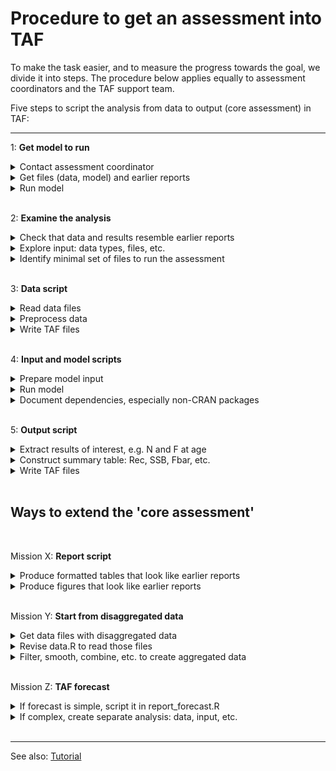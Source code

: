 # Procedure to get an assessment into TAF

To make the task easier, and to measure the progress towards the goal, we divide
it into steps. The procedure below applies equally to assessment coordinators
and the TAF support team.

Five steps to script the analysis from data to output (core assessment) in TAF:

---

<!-- GitHub Markdown requires empty line after </summary> to render `code` -->
<!-- Also, `code` is not rendered in <summary> headings -->

1: **Get model to run**

<details><summary>Contact assessment coordinator</summary>

> Well, unless you *are* the assessment coordinator :)

</details>

<details><summary>Get files (data, model) and earlier reports</summary>

> Files might be found in the Sharepoint `Data` folder.<br>
> Earlier WG reports can be found online.

</details>

<details><summary>Run model</summary>

> Being able to run the assessment on a different computer is an important
> milestone in making the analysis reproducible.

</details>

<br>

2: **Examine the analysis**

<details><summary>Check that data and results resemble earlier reports</summary>

> This is a good time to<br>
> (a) view the input & output files, and<br>
> (b) open the last WG report - especially the table section<br>
> Do the tables in (a) and (b) look similar?

</details>

<details><summary>Explore input: data types, files, etc.</summary>

> What kinds of data are used in this assessment, perhaps more than one
> survey?<br>
> Are some data tables in the report not in the model input, or vice versa?<br>
> Is it easy to find out which input files the model requires?<br>
> Are the model settings stored in a separate file?

</details>

<details><summary>Identify minimal set of files to run the assessment</summary>

> In general, TAF should only contain files that are absolutely necessary to run
> the final assessment.<br>
> All other files are probably best stored outside of TAF.<br>
> What is the smallest set of files required to run the final assessment on
> another computer?

</details>

<br>

3: **Data script**

<details><summary>Read data files</summary>

> The easiest way to import data into R depends on the data file format:<br>
> \- simple text files can often be imported using base functions like
> `read.table`<br>
> \- specific file formats can be imported using packages like `stockassessment`
> or `FLCore`

</details>

<details><summary>Preprocess data</summary>

> Some preprocessing of data often occurs before they are fed into a model:<br>
> \- years or ages might be excluded from the analysis<br>
> \- ages might be aggregated into a plus group<br>
> \- survey indices might be combined, the current year's weights predicted,
> etc.<br>
> The data should preferably start in disaggregated form (see 'Mission Y'
> below).

</details>

<details><summary>Write TAF files</summary>

> Data that are used in the assessment model should be made available as data
> files in TAF format.<br>
> The icesTAF package provides the function `write.csv` for this purpose.<br>
> The resulting files will be visible to the public online, after the official
> ICES advice is released.

</details>

<br>

4: **Input and model scripts**

<details><summary>Prepare model input</summary>

> In the best case, `input.R` reads TAF data files and creates the model input
> from that.<br>
> \- this guarantees that the TAF data files are indeed the data that the model
> uses<br>
> When this is not practical, the workflow from `data.R` to `input.R` and
> `model.R` should...<br>
> When this is not practical, the workflow `data.R` > `input.R` > `model.R`
> should...<br>
> When this is not practical, the workflow `data.R` :arrow_right: `input.R`
> :arrow_right: `model.R` should...

</details>

<details><summary>Run model</summary>

>

</details>

<details><summary>Document dependencies, especially non-CRAN packages</summary>

>

</details>

<br>

5: **Output script**

<details><summary>Extract results of interest, e.g. N and F at age</summary>

>

</details>

<details><summary>Construct summary table: Rec, SSB, Fbar, etc.</summary>

>

</details>

<details><summary>Write TAF files</summary>

>

</details>

<br>

## Ways to extend the 'core assessment'

<br>

Mission X: **Report script**

<details>
<summary>Produce formatted tables that look like earlier reports</summary>

>

</details>

<details><summary>Produce figures that look like earlier reports</summary>

>

</details>

<br>

Mission Y: **Start from disaggregated data**

<details><summary>Get data files with disaggregated data</summary>

>

</details>

<details><summary>Revise data.R to read those files</summary>

>

</details>

<details>
<summary>Filter, smooth, combine, etc. to create aggregated data</summary>

>

</details>


<br>

Mission Z: **TAF forecast**

<details>
<summary>If forecast is simple, script it in report_forecast.R</summary>

>

</details>

<details>
<summary>If complex, create separate analysis: data, input, etc.</summary>

>

</details>

<br>

---

See also:
[Tutorial](https://github.com/ices-taf/doc/blob/master/tutorial-1/README.md)
